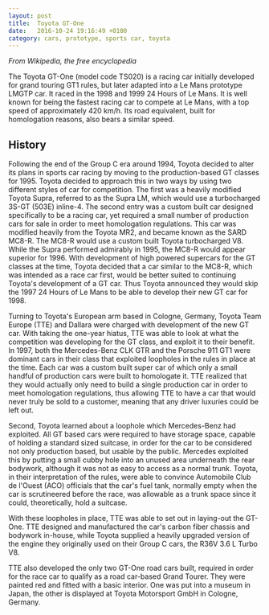 ```yaml
---
layout: post
title:  Toyota GT-One
date:   2016-10-24 19:16:49 +0100
category: cars, prototype, sports car, toyota
---
```

_From Wikipedia, the free encyclopedia_

The Toyota GT-One (model code TS020) is a racing car initially developed for grand touring GT1 rules, but later adapted into a Le Mans prototype LMGTP car. It raced in the 1998 and 1999 24 Hours of Le Mans. It is well known for being the fastest racing car to compete at Le Mans, with a top speed of approximately 420 km/h. Its road equivalent, built for homologation reasons, also bears a similar speed.

## History
Following the end of the Group C era around 1994, Toyota decided to alter its plans in sports car racing by moving to the production-based GT classes for 1995. Toyota decided to approach this in two ways by using two different styles of car for competition. The first was a heavily modified Toyota Supra, referred to as the Supra LM, which would use a turbocharged 3S-GT (503E) inline-4. The second entry was a custom built car designed specifically to be a racing car, yet required a small number of production cars for sale in order to meet homologation regulations. This car was modified heavily from the Toyota MR2, and became known as the SARD MC8-R. The MC8-R would use a custom built Toyota turbocharged V8. While the Supra performed admirably in 1995, the MC8-R would appear superior for 1996. With development of high powered supercars for the GT classes at the time, Toyota decided that a car similar to the MC8-R, which was intended as a race car first, would be better suited to continuing Toyota's development of a GT car. Thus Toyota announced they would skip the 1997 24 Hours of Le Mans to be able to develop their new GT car for 1998.

Turning to Toyota's European arm based in Cologne, Germany, Toyota Team Europe (TTE) and Dallara were charged with development of the new GT car. With taking the one-year hiatus, TTE was able to look at what the competition was developing for the GT class, and exploit it to their benefit. In 1997, both the Mercedes-Benz CLK GTR and the Porsche 911 GT1 were dominant cars in their class that exploited loopholes in the rules in place at the time. Each car was a custom built super car of which only a small handful of production cars were built to homologate it. TTE realized that they would actually only need to build a single production car in order to meet homologation regulations, thus allowing TTE to have a car that would never truly be sold to a customer, meaning that any driver luxuries could be left out.

Second, Toyota learned about a loophole which Mercedes-Benz had exploited. All GT based cars were required to have storage space, capable of holding a standard sized suitcase, in order for the car to be considered not only production based, but usable by the public. Mercedes exploited this by putting a small cubby hole into an unused area underneath the rear bodywork, although it was not as easy to access as a normal trunk. Toyota, in their interpretation of the rules, were able to convince Automobile Club de l'Ouest (ACO) officials that the car's fuel tank, normally empty when the car is scrutineered before the race, was allowable as a trunk space since it could, theoretically, hold a suitcase.

With these loopholes in place, TTE was able to set out in laying-out the GT-One. TTE designed and manufactured the car's carbon fiber chassis and bodywork in-house, while Toyota supplied a heavily upgraded version of the engine they originally used on their Group C cars, the R36V 3.6 L Turbo V8.

TTE also developed the only two GT-One road cars built, required in order for the race car to qualify as a road car-based Grand Tourer. They were painted red and fitted with a basic interior. One was put into a museum in Japan, the other is displayed at Toyota Motorsport GmbH in Cologne, Germany.
